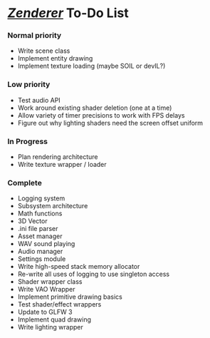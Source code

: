 *[Zenderer](https://github.com/Ruskiy69/IronClad)* To-Do List
=====================

### Normal priority
* Write scene class
* Implement entity drawing
* Implement texture loading (maybe SOIL or devIL?)

### Low priority
* Test audio API
* Work around existing shader deletion (one at a time)
* Allow variety of timer precisions to work with FPS delays
* Figure out why lighting shaders need the screen offset uniform

### In Progress
* Plan rendering architecture
* Write texture wrapper / loader

### Complete
* Logging system
* Subsystem architecture
* Math functions
* 3D Vector
* .ini file parser
* Asset manager
* WAV sound playing
* Audio manager
* Settings module
* Write high-speed stack memory allocator
* Re-write all uses of logging to use singleton access
* Shader wrapper class
* Write VAO Wrapper
* Implement primitive drawing basics
* Test shader/effect wrappers
* Update to GLFW 3
* Implement quad drawing
* Write lighting wrapper
